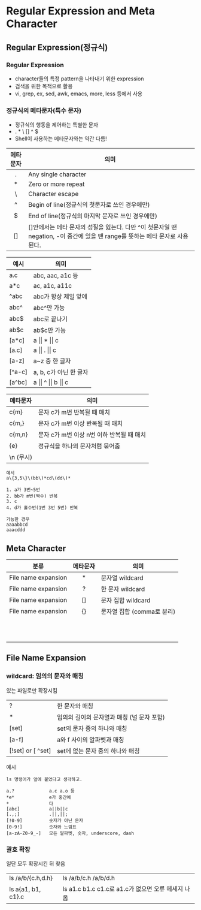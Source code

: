 # Regular Expression and Meta Character

## Regular Expression(정규식)

### Regular Expression

- character들의 특정 pattern을 나타내기 위한 expression
- 검색을 위한 목적으로 활용
- vi, grep, ex, sed, awk, emacs, more, less 등에서 사용

### 정규식의 메타문자(특수 문자)

- 정규식의 행동을 제어하는 특별한 문자
- . * \ [] ^ $
- Shell이 사용하는 메타문자와는 약간 다름!



| 메타문자 | 의미                                                         |
| :------: | ------------------------------------------------------------ |
|    .     | Any single character                                         |
|    *     | Zero or more repeat                                          |
|    \     | Character escape                                             |
|    ^     | Begin of line(정규식의 첫문자로 쓰인 경우에만)               |
|    $     | End of line(정규식의 마지막 문자로 쓰인 경우에만)            |
|    []    | []안에서는 메타 문자의 성질을 잃는다. 다만 ^이 첫문자일 땐 negation, -이 중간에 있을 땐 range를 뜻하는 메타 문자로 사용된다. |

| 예시   | 의미                   |
| ------ | ---------------------- |
| a.c    | abc, aac, a1c 등       |
| a*c    | ac, a1c, a11c          |
| ^abc   | abc가 항상 제일 앞에   |
| abc^   | abc^만 가능            |
| abc$   | abc로 끝나기           |
| ab$c   | ab$c만 가능            |
| [a*c]  | a \|\| * \|\| c        |
| [a.c]  | a \|\| . \|\| c        |
| [a-z]  | a~z 중 한 글자         |
| [^a-c] | a, b, c가 아닌 한 글자 |
| [a^bc] | a \|\| ^ \|\| b \|\| c |

| 메타문자  | 의미                                      |
| --------- | ----------------------------------------- |
| c\{m\}    | 문자 c가 m번 반복될 때 매치               |
| c\{m,\}   | 문자 c가 m번 이상 반복될 때 매치          |
| c\{m,n\}  | 문자 c가 m번 이상 n번 이하 반복될 때 매치 |
| \{e\}     | 정규식을 하나의 문자처럼 묶어줌           |
| \n (무시) |                                           |

```
예시
a\{3,5\}\(bb\)*cd\(dd\)*

1. a가 3번~5번
2. bb가 m번(짝수) 반복
3. c
4. d가 홀수번(1번 3번 5번) 반복

가능한 경우
aaaabbcd
aaacddd
```



## Meta Character

|        분류         | 메타문자 | 의미                       |
| :-----------------: | :------: | -------------------------- |
| File name expansion |    *     | 문자열 wildcard            |
| File name expansion |    ?     | 한 문자 wildcard           |
| File name expansion |    []    | 문자 집합 wildcard         |
| File name expansion |    {}    | 문자열 집합 (comma로 분리) |
|                     |          |                            |
|                     |          |                            |
|                     |          |                            |
|                     |          |                            |
|                     |          |                            |
|                     |          |                            |
|                     |          |                            |
|                     |          |                            |
|                     |          |                            |
|                     |          |                            |
|                     |          |                            |



## File Name Expansion

### wildcard: 임의의 문자와 매칭

있는 파일로만 확장시킴

|                   |                                            |
| ----------------- | ------------------------------------------ |
| ?                 | 한 문자와 매칭                             |
| *                 | 임의의 길이의 문자열과 매칭 (널 문자 포함) |
| [set]             | set의 문자 중의 하나와 매칭                |
| [a-f]             | a와 f 사이의 알파벳과 매칭                 |
| [!set] or [ ^set] | set에 없는 문자 중의 하나와 매칭           |

예시

```pseudocode
ls 명령어가 앞에 붙었다고 생각하고.

a.?				a.c a.o 등
*e*  			e가 중간에
*				다
[abc] 			a||b||c					
[.,;]			.||,||;
[!0-9]			숫자가 아닌 문자
[0-9!]			숫자와 느낌표
[a-zA-Z0-9_-]	모든 알파벳, 숫자, underscore, dash
```

### 괄호 확장

일단 모두 확장시킨 뒤 찾음

|                    |                                                    |
| ------------------ | -------------------------------------------------- |
| ls /a/b/{c.h,d.h}  | ls /a/b/c.h  /a/b/d.h                              |
| ls a{a1, b1, c1}.c | ls a1.c b1.c c1.c로 a1.c가 없으면 오류 메세지 나옴 |

